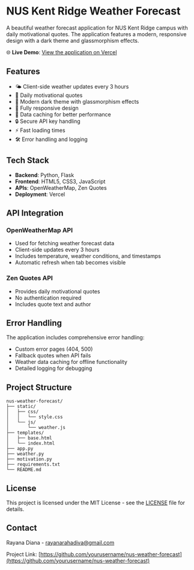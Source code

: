 # NUS Kent Ridge Weather Forecast

A beautiful weather forecast application for NUS Kent Ridge campus with daily motivational quotes. The application features a modern, responsive design with a dark theme and glassmorphism effects.

🌐 **Live Demo**: [View the application on Vercel](https://weather-forecast-raiaaa17.vercel.app)
<!--![Weather Forecast Screenshot](images/screenshot.png)-->

## Features

- 🌤️ Client-side weather updates every 3 hours
- 💭 Daily motivational quotes
- 🎨 Modern dark theme with glassmorphism effects
- 📱 Fully responsive design
- 💾 Data caching for better performance
- 🔒 Secure API key handling
- ⚡ Fast loading times
- 🛠️ Error handling and logging

## Tech Stack

- **Backend**: Python, Flask
- **Frontend**: HTML5, CSS3, JavaScript
- **APIs**: OpenWeatherMap, Zen Quotes
- **Deployment**: Vercel

## API Integration

### OpenWeatherMap API
- Used for fetching weather forecast data
- Client-side updates every 3 hours
- Includes temperature, weather conditions, and timestamps
- Automatic refresh when tab becomes visible

### Zen Quotes API
- Provides daily motivational quotes
- No authentication required
- Includes quote text and author

## Error Handling

The application includes comprehensive error handling:
- Custom error pages (404, 500)
- Fallback quotes when API fails
- Weather data caching for offline functionality
- Detailed logging for debugging

## Project Structure

```
nus-weather-forecast/
├── static/
│   ├── css/
│   │   └── style.css
│   └── js/
│       └── weather.js
├── templates/
│   ├── base.html
│   └── index.html
├── app.py
├── weather.py
├── motivation.py
├── requirements.txt
└── README.md
```

## License

This project is licensed under the MIT License - see the [LICENSE](LICENSE) file for details.

## Contact

Rayana Diana - rayanarahadiva@gmail.com

Project Link: [https://github.com/yourusername/nus-weather-forecast](https://github.com/yourusername/nus-weather-forecast) 
